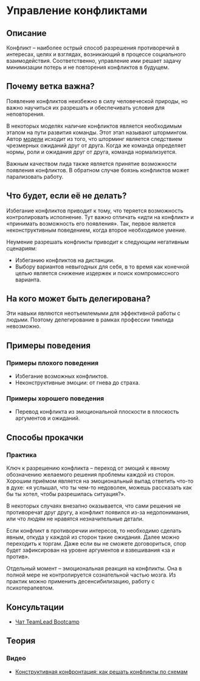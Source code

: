 # Управление конфликтами
## Описание
Конфликт – наиболее острый способ разрешения противоречий в интересах, целях и взглядах, возникающий в процессе социального взаимодействия. Соответственно, управление ими решает задачу минимизации потерь и не повторения конфликтов в будущем.

## Почему ветка важна?
Появление конфликтов неизбежно в силу человеческой природы, но важно научиться их разрешать и обеспечивать условия для неповторения.

В некоторых моделях наличие конфликтов является необходимым этапом на пути развития команды. Этот этап называют штормингом. Автор [модели](https://habr.com/ru/company/stratoplan/blog/226905/) исходит из того, что шторминг является следствием чрезмерных ожиданий друг от друга. Когда же команда определяет нормы, роли и ожидания друг от друга, команда нормализуется.

Важным качеством лида также является принятие возможности появления конфликтов. В обратном случае боязнь конфликтов может парализовать работу.

## Что будет, если её не делать?
Избегание конфликтов приводит к тому, что теряется возможность контролировать исполнение. Тут важно отличать «идти на конфликт» и «принимать возможность его появления». Так, первое является неконструктивным поведением, когда второе необходимое умение.

Неумение разрешать конфликты приводит к следующим негативным сценариям:
- Избеганию конфликтов на дистанции.
- Выбору вариантов невыгодных для себя, в то время как конечной целью является снижение издержек и поиск компромиссного варианта.

## На кого может быть делегирована?
Эти навыки являются неотъемлемыми для эффективной работы с людьми. Поэтому делегирование в рамках профессии тимлида невозможно.

## Примеры поведения
### Примеры плохого поведения
- Избегание возможных конфликтов.
- Неконструктивные эмоции: от гнева до страха.

### Примеры хорошего поведения
- Перевод конфликта из эмоциональной плоскости в плоскость аргументов и ожиданий.

## Способы прокачки
### Практика
Ключ к разрешению конфликта – переход от эмоций к явному обозначению желаемого решения проблемы каждой из сторон. Хорошим приёмом является на эмоциональный выпад ответить что-то в духе: «я услышал, что ты чем-то недоволен, можешь рассказать как бы ты хотел, чтобы разрешилась ситуация?».

В некоторых случаях внезапно оказывается, что сами решения не противоречат друг другу, а конфликт появился из-за недопонимания, или что людям не нравятся незначительные детали.

Если конфликт в противоречии интересов, то необходимо сделать явным, откуда у каждой из сторон такие ожидания. Далее можно переходить к торгам. Даже если вы не сможете договориться, спор будет зафиксирован на уровне аргументов и взвешивания «за и против».

Отдельный момент – эмоциональная реакция на конфликты. Она в полной мере не контролируется сознательной частью мозга. Из практик можно применить десенсибилизацию, работу с психотерапевтом.

## Консультации
- [Чат TeamLead Bootcamp](https://t.me/tlbootcamp)

## Теория
### Видео
- [Конструктивная конфронтация: как решать конфликты по схемам](https://vimeo.com/113491321)

